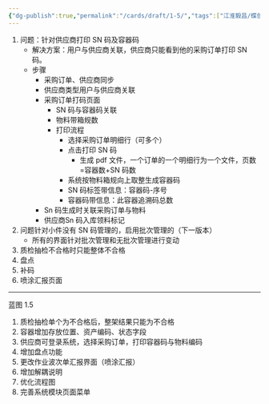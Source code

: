 ```yaml
---
{"dg-publish":true,"permalink":"/cards/draft/1-5/","tags":["江淮毅昌/蝶创I-MES"]}
---
```



1. 问题：针对供应商打印 SN 码及容器码
	- 解决方案：用户与供应商关联，供应商只能看到他的采购订单打印 SN 码。
	- 步骤
		- 采购订单、供应商同步
		- 供应商类型用户与供应商关联
		- 采购订单打码页面
			- SN 码与容器码关联
			- 物料带箱规数
			- 打印流程
				- 选择采购订单明细行（可多个）
				- 点击打印 SN 码
					- 生成 pdf 文件，一个订单的一个明细行为一个文件，页数=容器数+SN 码数
				- 系统按物料箱规向上取整生成容器码
				- SN 码标签带信息：容器码-序号
				- 容器码带信息：此容器追溯码总数
		- Sn 码生成时关联采购订单与物料
		- 供应商Sn 码入库领料标记
2. 问题针对小件没有 SN 码管理的，启用批次管理的（下一版本）
	- 所有的界面针对批次管理和无批次管理进行变动 
3. 质检抽检不合格时只能整体不合格
4. 盘点
5. 补码
6. 喷涂汇报页面

---

蓝图 1.5
1. 质检抽检单个为不合格后，整架结果只能为不合格
2. 容器增加存放位置、资产编码、状态字段
3. 供应商可登录系统，选择采购订单，打印容器码与物料编码
4. 增加盘点功能
5. 更改作业波次单汇报界面（喷涂汇报）
6. 增加解耦说明
7. 优化流程图
8. 完善系统模块页面菜单